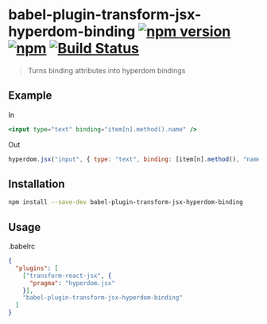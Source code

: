 # babel-plugin-transform-jsx-hyperdom-binding [![npm version](https://img.shields.io/npm/v/babel-plugin-transform-jsx-hyperdom-binding.svg)](https://www.npmjs.com/package/babel-plugin-transform-jsx-hyperdom-binding) [![npm](https://img.shields.io/npm/dm/babel-plugin-transform-jsx-hyperdom-binding.svg)](https://www.npmjs.com/package/babel-plugin-transform-jsx-hyperdom-binding) [![Build Status](https://travis-ci.org/featurist/babel-plugin-transform-jsx-hyperdom-binding.svg?branch=master)](https://travis-ci.org/featurist/babel-plugin-transform-jsx-hyperdom-binding)

> Turns binding attributes into hyperdom bindings

## Example

In

```jsx
<input type="text" binding="item[n].method().name" />
```

Out

```js
hyperdom.jsx("input", { type: "text", binding: [item[n].method(), "name"] });
```

## Installation

```sh
npm install --save-dev babel-plugin-transform-jsx-hyperdom-binding
```

## Usage

.babelrc

```json
{
  "plugins": [
    ["transform-react-jsx", {
      "pragma": "hyperdom.jsx"
    }],
    "babel-plugin-transform-jsx-hyperdom-binding"
  ]
}
```
